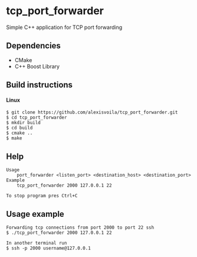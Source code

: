 # tcp_port_forwarder
Simple C++ application for TCP port forwarding

## Dependencies
* CMake
* C++ Boost Library

## Build instructions
#### Linux
    $ git clone https://github.com/alexisvoila/tcp_port_forwarder.git
    $ cd tcp_port_forwarder
    $ mkdir build
    $ cd build
    $ cmake ..
    $ make   

## Help
    Usage
        port_forwarder <listen_port> <destination_host> <destination_port>
    Example 
        tcp_port_forwarder 2000 127.0.0.1 22
    
    To stop program pres Ctrl+C 
## Usage example
    Forwarding tcp connections from port 2000 to port 22 ssh
    $ ./tcp_port_forwarder 2000 127.0.0.1 22
    
    In another terminal run
    $ ssh -p 2000 username@127.0.0.1